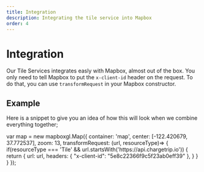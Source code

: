 ```yaml
---
title: Integration
description: Integrating the tile service into Mapbox
order: 4
---
```


# Integration
Our Tile Services integrates easly with Mapbox, almost out of the box. You only need to tell Mapbox to put the `x-client-id` header on the request. To do that, you can use `transformRequest` in your Mapbox constructor.

## Example
Here is a snippet to give you an idea of how this will look when we combine everything together;

<code-block lang="js" prefix="Tile Service" title="Mapbox Integration">
var map = new mapboxgl.Map({
  container: 'map',
  center: [-122.420679, 37.772537],
  zoom: 13,
  transformRequest: (url, resourceType)=> {
    if(resourceType === 'Tile' && url.startsWith('https://api.chargetrip.io')) {
       return {
        url: url,
        headers: { "x-client-id": "5e8c22366f9c5f23ab0eff39" },
      }
    }
  }
});
</code-block>
